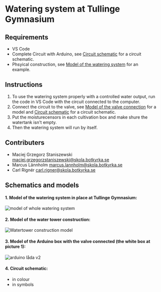 # Watering system at Tullinge Gymnasium

## Requirements
* VS Code
* Complete Circuit with Arduino, see [Circuit schematic](https://github.com/tullinge/watering-system/blob/master/README.md#4-circuit-schematic) for a circuit schematic.
* Phsyical construction, see [Model of the watering system](https://github.com/tullinge/watering-system/blob/master/README.md#schematics-and-models) for an example.

## Instructions
1. To use the watering system properly with a controlled water output, run the code in VS Code with the circuit connected to the computer.
2. Connect the circuit to the valve, see [Model of the valve connection](https://github.com/tullinge/watering-system/blob/master/README.md#3-model-of-the-arduino-box-with-the-valve-connected-the-white-box-at-picture-1) for a model and [Circuit schematic](https://github.com/tullinge/watering-system/blob/master/README.md#4-circuit-schematic) for a circuit schematic.
3. Put the moisturecensors in each cultivation box and make shure the watertank isn't empty.
4. Then the watering system will run by itself.

## Contributers
* Maciej Grzegorz Staniszewski maciej.grzegorzstaniszewski@skola.botkyrka.se
* Marcus Lännholm marcus.lannholm@skola.botkyrka.se
* Carl Rignér carl.rigner@skola.botkyrka.se

## Schematics and models
#### 1. Model of the watering system in place at Tullinge Gymnasium:
![model of whole watering system](https://user-images.githubusercontent.com/62376944/80419396-5eeb9680-88d9-11ea-9179-14effc18067e.jpg)

#### 2. Model of the water tower construction:
![Watertower construction model](https://user-images.githubusercontent.com/62376944/80419428-6e6adf80-88d9-11ea-9922-7097ab1123a0.jpg)

#### 3. Model of the Arduino box with the valve connected (the white box at picture 1):
![arduino låda v2](https://user-images.githubusercontent.com/62376944/80630658-d85bc400-8a54-11ea-8709-cd1887b3dcff.jpg)

#### 4. Circuit schematic:
- in colour
- in symbols
